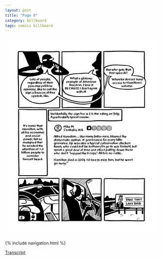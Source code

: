 ```yaml
---
layout: post
title: "Page 8"
category: billboard
tags: comics billboard
---
```


![Cover](/assets/billboardzine/8.png)

{% include navigation.html %}

[Transcript](/billboard/2021/10/13/billboardtranscript)